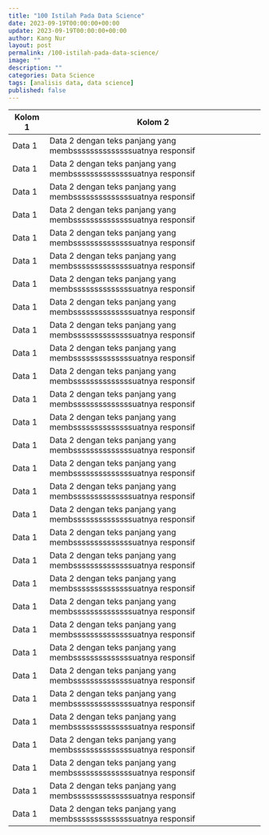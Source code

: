 ```yaml
---
title: "100 Istilah Pada Data Science"
date: 2023-09-19T00:00:00+00:00
update: 2023-09-19T00:00:00+00:00
author: Kang Nur
layout: post
permalink: /100-istilah-pada-data-science/
image: ""
description: ""
categories: Data Science
tags: [analisis data, data science]
published: false
---
```

<div class="table-responsive">
  <table id="tabel-interaktif" class="display">
    <thead>
      <tr>
        <th>Kolom 1</th>
        <th>Kolom 2</th>
        <!-- ... tambahkan kolom lainnya ... -->
      </tr>
    </thead>
    <tbody>
      <tr>
        <td>Data 1</td>
        <td>Data 2 dengan teks panjang yang membssssssssssssssuatnya responsif</td>
        <!-- ... tambahkan data lainnya ... -->
      </tr>
      <tr>
        <td>Data 1</td>
        <td>Data 2 dengan teks panjang yang membssssssssssssssuatnya responsif</td>
        <!-- ... tambahkan data lainnya ... -->
      </tr>
      <tr>
        <td>Data 1</td>
        <td>Data 2 dengan teks panjang yang membssssssssssssssuatnya responsif</td>
        <!-- ... tambahkan data lainnya ... -->
      </tr>
      <tr>
        <td>Data 1</td>
        <td>Data 2 dengan teks panjang yang membssssssssssssssuatnya responsif</td>
        <!-- ... tambahkan data lainnya ... -->
      </tr>
      <tr>
        <td>Data 1</td>
        <td>Data 2 dengan teks panjang yang membssssssssssssssuatnya responsif</td>
        <!-- ... tambahkan data lainnya ... -->
      </tr>
      <tr>
        <td>Data 1</td>
        <td>Data 2 dengan teks panjang yang membssssssssssssssuatnya responsif</td>
        <!-- ... tambahkan data lainnya ... -->
      </tr>
      <tr>
        <td>Data 1</td>
        <td>Data 2 dengan teks panjang yang membssssssssssssssuatnya responsif</td>
        <!-- ... tambahkan data lainnya ... -->
      </tr>
      <tr>
        <td>Data 1</td>
        <td>Data 2 dengan teks panjang yang membssssssssssssssuatnya responsif</td>
        <!-- ... tambahkan data lainnya ... -->
      </tr>
      <tr>
        <td>Data 1</td>
        <td>Data 2 dengan teks panjang yang membssssssssssssssuatnya responsif</td>
        <!-- ... tambahkan data lainnya ... -->
      </tr>
      <tr>
        <td>Data 1</td>
        <td>Data 2 dengan teks panjang yang membssssssssssssssuatnya responsif</td>
        <!-- ... tambahkan data lainnya ... -->
      </tr>
      <tr>
        <td>Data 1</td>
        <td>Data 2 dengan teks panjang yang membssssssssssssssuatnya responsif</td>
        <!-- ... tambahkan data lainnya ... -->
      </tr>
      <tr>
        <td>Data 1</td>
        <td>Data 2 dengan teks panjang yang membssssssssssssssuatnya responsif</td>
        <!-- ... tambahkan data lainnya ... -->
      </tr>
      <tr>
        <td>Data 1</td>
        <td>Data 2 dengan teks panjang yang membssssssssssssssuatnya responsif</td>
        <!-- ... tambahkan data lainnya ... -->
      </tr>
      <tr>
        <td>Data 1</td>
        <td>Data 2 dengan teks panjang yang membssssssssssssssuatnya responsif</td>
        <!-- ... tambahkan data lainnya ... -->
      </tr>
      <tr>
        <td>Data 1</td>
        <td>Data 2 dengan teks panjang yang membssssssssssssssuatnya responsif</td>
        <!-- ... tambahkan data lainnya ... -->
      </tr>
      <tr>
        <td>Data 1</td>
        <td>Data 2 dengan teks panjang yang membssssssssssssssuatnya responsif</td>
        <!-- ... tambahkan data lainnya ... -->
      </tr>
      <tr>
        <td>Data 1</td>
        <td>Data 2 dengan teks panjang yang membssssssssssssssuatnya responsif</td>
        <!-- ... tambahkan data lainnya ... -->
      </tr>
      <tr>
        <td>Data 1</td>
        <td>Data 2 dengan teks panjang yang membssssssssssssssuatnya responsif</td>
        <!-- ... tambahkan data lainnya ... -->
      </tr>
      <tr>
        <td>Data 1</td>
        <td>Data 2 dengan teks panjang yang membssssssssssssssuatnya responsif</td>
        <!-- ... tambahkan data lainnya ... -->
      </tr>
      <tr>
        <td>Data 1</td>
        <td>Data 2 dengan teks panjang yang membssssssssssssssuatnya responsif</td>
        <!-- ... tambahkan data lainnya ... -->
      </tr>
      <tr>
        <td>Data 1</td>
        <td>Data 2 dengan teks panjang yang membssssssssssssssuatnya responsif</td>
        <!-- ... tambahkan data lainnya ... -->
      </tr>
      <tr>
        <td>Data 1</td>
        <td>Data 2 dengan teks panjang yang membssssssssssssssuatnya responsif</td>
        <!-- ... tambahkan data lainnya ... -->
      </tr>
      <tr>
        <td>Data 1</td>
        <td>Data 2 dengan teks panjang yang membssssssssssssssuatnya responsif</td>
        <!-- ... tambahkan data lainnya ... -->
      </tr>
      <tr>
        <td>Data 1</td>
        <td>Data 2 dengan teks panjang yang membssssssssssssssuatnya responsif</td>
        <!-- ... tambahkan data lainnya ... -->
      </tr>
      <tr>
        <td>Data 1</td>
        <td>Data 2 dengan teks panjang yang membssssssssssssssuatnya responsif</td>
        <!-- ... tambahkan data lainnya ... -->
      </tr>
      <tr>
        <td>Data 1</td>
        <td>Data 2 dengan teks panjang yang membssssssssssssssuatnya responsif</td>
        <!-- ... tambahkan data lainnya ... -->
      </tr>
      <tr>
        <td>Data 1</td>
        <td>Data 2 dengan teks panjang yang membssssssssssssssuatnya responsif</td>
        <!-- ... tambahkan data lainnya ... -->
      </tr>
      <tr>
        <td>Data 1</td>
        <td>Data 2 dengan teks panjang yang membssssssssssssssuatnya responsif</td>
        <!-- ... tambahkan data lainnya ... -->
      </tr>
      <tr>
        <td>Data 1</td>
        <td>Data 2 dengan teks panjang yang membssssssssssssssuatnya responsif</td>
        <!-- ... tambahkan data lainnya ... -->
      </tr>
      <tr>
        <td>Data 1</td>
        <td>Data 2 dengan teks panjang yang membssssssssssssssuatnya responsif</td>
        <!-- ... tambahkan data lainnya ... -->
      </tr>
    </tbody>
  </table>
</div>
